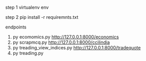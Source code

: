 step 1
virtualenv env

step 2
pip install -r requiremnts.txt

endpoints
1. py ecomomics.py                http://127.0.0.1:8000/economics
2. py scrapmcq.py                 http://127.0.0.1:8000/ccilindia
3. py treading_view_indices.py    http://127.0.0.1:8000/tradequote
4. py treading.py